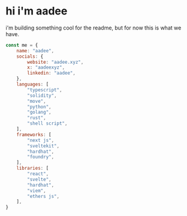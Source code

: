 # hi i'm aadee

i'm building something cool for the readme, but for now this is what we have.

```js
const me = {
    name: "aadee",
    socials: {
        website: "aadee.xyz",
        x: "aadeexyz",
        linkedin: "aadee",
    },
    languages: [
        "typescript",
        "solidity",
        "move",
        "python",
        "golang",
        "rust",
        "shell script",
    ],
    frameworks: [
        "next js",
        "sveltekit",
        "hardhat",
        "foundry",
    ],
    libraries: [
        "react",
        "svelte",
        "hardhat",
        "viem",
        "ethers js",
    ],
} 
```